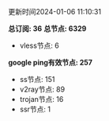 更新时间2024-01-06 11:10:31

**总订阅: 36**
**总节点: 6329**
- vless节点: 6

**google ping有效节点: 257**
- ss节点: 151
- v2ray节点: 89
- trojan节点: 16
- ssr节点: 1
